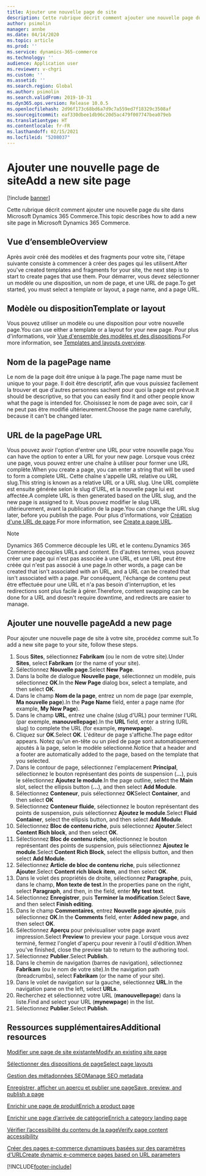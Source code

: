 ```yaml
---
title: Ajouter une nouvelle page de site
description: Cette rubrique décrit comment ajouter une nouvelle page du site dans Microsoft Dynamics 365 Commerce.
author: psimolin
manager: annbe
ms.date: 04/14/2020
ms.topic: article
ms.prod: ''
ms.service: dynamics-365-commerce
ms.technology: ''
audience: Application user
ms.reviewer: v-chgri
ms.custom: ''
ms.assetid: ''
ms.search.region: Global
ms.author: psimolin
ms.search.validFrom: 2019-10-31
ms.dyn365.ops.version: Release 10.0.5
ms.openlocfilehash: 2d96f173c68bd6a7d9c7a559ed7f18329c3508af
ms.sourcegitcommit: eaf330dbee1db96c20d5ac479f007747bea079eb
ms.translationtype: HT
ms.contentlocale: fr-FR
ms.lasthandoff: 02/15/2021
ms.locfileid: "5208037"
---
```

# <a name="add-a-new-site-page"></a><span data-ttu-id="e2a8d-103">Ajouter une nouvelle page de site</span><span class="sxs-lookup"><span data-stu-id="e2a8d-103">Add a new site page</span></span>


[!include [banner](includes/banner.md)]

<span data-ttu-id="e2a8d-104">Cette rubrique décrit comment ajouter une nouvelle page du site dans Microsoft Dynamics 365 Commerce.</span><span class="sxs-lookup"><span data-stu-id="e2a8d-104">This topic describes how to add a new site page in Microsoft Dynamics 365 Commerce.</span></span>

## <a name="overview"></a><span data-ttu-id="e2a8d-105">Vue d’ensemble</span><span class="sxs-lookup"><span data-stu-id="e2a8d-105">Overview</span></span>

<span data-ttu-id="e2a8d-106">Après avoir créé des modèles et des fragments pour votre site, l'étape suivante consiste à commencer à créer des pages qui les utilisent.</span><span class="sxs-lookup"><span data-stu-id="e2a8d-106">After you've created templates and fragments for your site, the next step is to start to create pages that use them.</span></span> <span data-ttu-id="e2a8d-107">Pour démarrer, vous devez sélectionner un modèle ou une disposition, un nom de page, et une URL de page.</span><span class="sxs-lookup"><span data-stu-id="e2a8d-107">To get started, you must select a template or layout, a page name, and a page URL.</span></span>

## <a name="template-or-layout"></a><span data-ttu-id="e2a8d-108">Modèle ou disposition</span><span class="sxs-lookup"><span data-stu-id="e2a8d-108">Template or layout</span></span>

<span data-ttu-id="e2a8d-109">Vous pouvez utiliser un modèle ou une disposition pour votre nouvelle page.</span><span class="sxs-lookup"><span data-stu-id="e2a8d-109">You can use either a template or a layout for your new page.</span></span> <span data-ttu-id="e2a8d-110">Pour plus d'informations, voir [Vue d'ensemble des modèles et des dispositions](templates-layouts-overview.md).</span><span class="sxs-lookup"><span data-stu-id="e2a8d-110">For more information, see [Templates and layouts overview](templates-layouts-overview.md).</span></span>

## <a name="page-name"></a><span data-ttu-id="e2a8d-111">Nom de la page</span><span class="sxs-lookup"><span data-stu-id="e2a8d-111">Page name</span></span>

<span data-ttu-id="e2a8d-112">Le nom de la page doit être unique à la page.</span><span class="sxs-lookup"><span data-stu-id="e2a8d-112">The page name must be unique to your page.</span></span> <span data-ttu-id="e2a8d-113">Il doit être descriptif, afin que vous puissiez facilement la trouver et que d'autres personnes sachent pour quoi la page est prévue.</span><span class="sxs-lookup"><span data-stu-id="e2a8d-113">It should be descriptive, so that you can easily find it and other people know what the page is intended for.</span></span> <span data-ttu-id="e2a8d-114">Choisissez le nom de page avec soin, car il ne peut pas être modifié ultérieurement.</span><span class="sxs-lookup"><span data-stu-id="e2a8d-114">Choose the page name carefully, because it can't be changed later.</span></span>

## <a name="page-url"></a><span data-ttu-id="e2a8d-115">URL de la page</span><span class="sxs-lookup"><span data-stu-id="e2a8d-115">Page URL</span></span>

<span data-ttu-id="e2a8d-116">Vous pouvez avoir l'option d'entrer une URL pour votre nouvelle page.</span><span class="sxs-lookup"><span data-stu-id="e2a8d-116">You can have the option to enter a URL for your new page.</span></span> <span data-ttu-id="e2a8d-117">Lorsque vous créez une page, vous pouvez entrer une chaîne à utiliser pour former une URL complète.</span><span class="sxs-lookup"><span data-stu-id="e2a8d-117">When you create a page, you can enter a string that will be used to form a complete URL.</span></span> <span data-ttu-id="e2a8d-118">Cette chaîne s'appelle URL relative ou URL slug.</span><span class="sxs-lookup"><span data-stu-id="e2a8d-118">This string is known as a relative URL or a URL slug.</span></span> <span data-ttu-id="e2a8d-119">Une URL complète est ensuite générée selon le slug d'URL, et la nouvelle page lui est affectée.</span><span class="sxs-lookup"><span data-stu-id="e2a8d-119">A complete URL is then generated based on the URL slug, and the new page is assigned to it.</span></span> <span data-ttu-id="e2a8d-120">Vous pouvez modifier le slug URL ultérieurement, avant la publication de la page.</span><span class="sxs-lookup"><span data-stu-id="e2a8d-120">You can change the URL slug later, before you publish the page.</span></span> <span data-ttu-id="e2a8d-121">Pour plus d'informations, voir [Création d'une URL de page](create-page-URL.md).</span><span class="sxs-lookup"><span data-stu-id="e2a8d-121">For more information, see [Create a page URL](create-page-URL.md).</span></span>

> [!NOTE]
> <span data-ttu-id="e2a8d-122">Dynamics 365 Commerce découple les URL et le contenu.</span><span class="sxs-lookup"><span data-stu-id="e2a8d-122">Dynamics 365 Commerce decouples URLs and content.</span></span> <span data-ttu-id="e2a8d-123">En d'autres termes, vous pouvez créer une page qui n'est pas associée à une URL, et une URL peut être créée qui n'est pas associé à une page.</span><span class="sxs-lookup"><span data-stu-id="e2a8d-123">In other words, a page can be created that isn't associated with an URL, and a URL can be created that isn't associated with a page.</span></span> <span data-ttu-id="e2a8d-124">Par conséquent, l'échange de contenu peut être effectuée pour une URL et n'a pas besoin d'interruption, et les redirections sont plus facile à gérer.</span><span class="sxs-lookup"><span data-stu-id="e2a8d-124">Therefore, content swapping can be done for a URL and doesn't require downtime, and redirects are easier to manage.</span></span>

## <a name="add-a-new-page"></a><span data-ttu-id="e2a8d-125">Ajouter une nouvelle page</span><span class="sxs-lookup"><span data-stu-id="e2a8d-125">Add a new page</span></span>

<span data-ttu-id="e2a8d-126">Pour ajouter une nouvelle page de site à votre site, procédez comme suit.</span><span class="sxs-lookup"><span data-stu-id="e2a8d-126">To add a new site page to your site, follow these steps.</span></span>

1. <span data-ttu-id="e2a8d-127">Sous **Sites**, sélectionnez **Fabrikam** (ou le nom de votre site).</span><span class="sxs-lookup"><span data-stu-id="e2a8d-127">Under **Sites**, select **Fabrikam** (or the name of your site).</span></span>
1. <span data-ttu-id="e2a8d-128">Sélectionnez **Nouvelle page**.</span><span class="sxs-lookup"><span data-stu-id="e2a8d-128">Select **New Page**.</span></span>
1. <span data-ttu-id="e2a8d-129">Dans la boîte de dialogue **Nouvelle page**, sélectionnez un modèle, puis sélectionnez **OK**.</span><span class="sxs-lookup"><span data-stu-id="e2a8d-129">In the **New Page** dialog box, select a template, and then select **OK**.</span></span>
1. <span data-ttu-id="e2a8d-130">Dans le champ **Nom de la page**, entrez un nom de page (par exemple, **Ma nouvelle page**).</span><span class="sxs-lookup"><span data-stu-id="e2a8d-130">In the **Page Name** field, enter a page name (for example, **My New Page**).</span></span>
1. <span data-ttu-id="e2a8d-131">Dans le champ **URL**, entrez une chaîne (slug d'URL) pour terminer l'URL (par exemple, **manouvellepage**).</span><span class="sxs-lookup"><span data-stu-id="e2a8d-131">In the **URL** field, enter a string (URL slug) to complete the URL (for example, **mynewpage**).</span></span>
1. <span data-ttu-id="e2a8d-132">Cliquez sur **OK**.</span><span class="sxs-lookup"><span data-stu-id="e2a8d-132">Select **OK**.</span></span> <span data-ttu-id="e2a8d-133">L'éditeur de page s'affiche.</span><span class="sxs-lookup"><span data-stu-id="e2a8d-133">The page editor appears.</span></span> <span data-ttu-id="e2a8d-134">Notez qu'un en-tête ou un pied de page sont automatiquement ajoutés à la page, selon le modèle sélectionné.</span><span class="sxs-lookup"><span data-stu-id="e2a8d-134">Notice that a header and a footer are automatically added to the page, based on the template that you selected.</span></span>
1. <span data-ttu-id="e2a8d-135">Dans le contour de page, sélectionnez l'emplacement **Principal**, sélectionnez le bouton représentant des points de suspension (**...**), puis le sélectionnez **Ajoutez le module**.</span><span class="sxs-lookup"><span data-stu-id="e2a8d-135">In the page outline, select the **Main** slot, select the ellipsis button (**...**), and then select **Add Module**.</span></span>
1. <span data-ttu-id="e2a8d-136">Sélectionnez **Conteneur**, puis sélectionnez **OK**</span><span class="sxs-lookup"><span data-stu-id="e2a8d-136">Select **Container**, and then select **OK**</span></span>
1. <span data-ttu-id="e2a8d-137">Sélectionnez **Conteneur fluide**, sélectionnez le bouton représentant des points de suspension, puis sélectionnez **Ajoutez le module**.</span><span class="sxs-lookup"><span data-stu-id="e2a8d-137">Select **Fluid Container**, select the ellipsis button, and then select **Add Module**.</span></span>
1. <span data-ttu-id="e2a8d-138">Sélectionnez **Bloc de contenu riche**, puis sélectionnez **Ajouter**.</span><span class="sxs-lookup"><span data-stu-id="e2a8d-138">Select **Content Rich block**, and then select **OK**.</span></span>
1. <span data-ttu-id="e2a8d-139">Sélectionnez **Bloc de contenu riche**, sélectionnez le bouton représentant des points de suspension, puis sélectionnez **Ajoutez le module**.</span><span class="sxs-lookup"><span data-stu-id="e2a8d-139">Select **Content Rich Block**, select the ellipsis button, and then select **Add Module**.</span></span>
1. <span data-ttu-id="e2a8d-140">Sélectionnez **Article de bloc de contenu riche**, puis sélectionnez **Ajouter**.</span><span class="sxs-lookup"><span data-stu-id="e2a8d-140">Select **Content rich block item**, and then select **OK**.</span></span>
1. <span data-ttu-id="e2a8d-141">Dans le volet des propriétés de droite, sélectionnez **Paragraphe**, puis, dans le champ, **Mon texte de test**.</span><span class="sxs-lookup"><span data-stu-id="e2a8d-141">In the properties pane on the right, select **Paragraph**, and then, in the field, enter **My test text**.</span></span>
1. <span data-ttu-id="e2a8d-142">Sélectionnez **Enregistrer**, puis **Terminer la modification**.</span><span class="sxs-lookup"><span data-stu-id="e2a8d-142">Select **Save**, and then select **Finish editing**.</span></span>
1. <span data-ttu-id="e2a8d-143">Dans le champ **Commentaires**, entrez **Nouvelle page ajoutée**, puis sélectionnez **OK**.</span><span class="sxs-lookup"><span data-stu-id="e2a8d-143">In the **Comments** field, enter **Added new page**, and then select **OK**.</span></span>
1. <span data-ttu-id="e2a8d-144">Sélectionnez **Aperçu** pour prévisualiser votre page avant impression.</span><span class="sxs-lookup"><span data-stu-id="e2a8d-144">Select **Preview** to preview your page.</span></span> <span data-ttu-id="e2a8d-145">Lorsque vous avez terminé, fermez l'onglet d'aperçu pour revenir à l'outil d'édition.</span><span class="sxs-lookup"><span data-stu-id="e2a8d-145">When you've finished, close the preview tab to return to the authoring tool.</span></span>
1. <span data-ttu-id="e2a8d-146">Sélectionnez **Publier**.</span><span class="sxs-lookup"><span data-stu-id="e2a8d-146">Select **Publish**.</span></span>
1. <span data-ttu-id="e2a8d-147">Dans le chemin de navigation (barres de navigation), sélectionnez **Fabrikam** (ou le nom de votre site).</span><span class="sxs-lookup"><span data-stu-id="e2a8d-147">In the navigation path (breadcrumbs), select **Fabrikam** (or the name of your site).</span></span>
1. <span data-ttu-id="e2a8d-148">Dans le volet de navigation sur la gauche, sélectionnez **URL**.</span><span class="sxs-lookup"><span data-stu-id="e2a8d-148">In the navigation pane on the left, select **URLs**.</span></span>
1. <span data-ttu-id="e2a8d-149">Recherchez et sélectionnez votre URL (**manouvellepage**) dans la liste.</span><span class="sxs-lookup"><span data-stu-id="e2a8d-149">Find and select your URL (**mynewpage**) in the list.</span></span>
1. <span data-ttu-id="e2a8d-150">Sélectionnez **Publier**.</span><span class="sxs-lookup"><span data-stu-id="e2a8d-150">Select **Publish**.</span></span>

## <a name="additional-resources"></a><span data-ttu-id="e2a8d-151">Ressources supplémentaires</span><span class="sxs-lookup"><span data-stu-id="e2a8d-151">Additional resources</span></span>

[<span data-ttu-id="e2a8d-152">Modifier une page de site existante</span><span class="sxs-lookup"><span data-stu-id="e2a8d-152">Modify an existing site page</span></span>](modify-existing-page.md)

[<span data-ttu-id="e2a8d-153">Sélectionner des dispositions de page</span><span class="sxs-lookup"><span data-stu-id="e2a8d-153">Select page layouts</span></span>](select-page-layouts.md)

[<span data-ttu-id="e2a8d-154">Gestion des métadonnées SEO</span><span class="sxs-lookup"><span data-stu-id="e2a8d-154">Manage SEO metadata</span></span>](manage-seo-metadata.md)

[<span data-ttu-id="e2a8d-155">Enregistrer, afficher un aperçu et publier une page</span><span class="sxs-lookup"><span data-stu-id="e2a8d-155">Save, preview, and publish a page</span></span>](save-preview-publish-page.md)

[<span data-ttu-id="e2a8d-156">Enrichir une page de produit</span><span class="sxs-lookup"><span data-stu-id="e2a8d-156">Enrich a product page</span></span>](enrich-product-page.md)

[<span data-ttu-id="e2a8d-157">Enrichir une page d’arrivée de catégorie</span><span class="sxs-lookup"><span data-stu-id="e2a8d-157">Enrich a category landing page</span></span>](enrich-category-page.md)

[<span data-ttu-id="e2a8d-158">Vérifier l’accessibilité du contenu de la page</span><span class="sxs-lookup"><span data-stu-id="e2a8d-158">Verify page content accessibility</span></span>](verify-accessibility.md)

[<span data-ttu-id="e2a8d-159">Créer des pages e-commerce dynamiques basées sur des paramètres d'URL</span><span class="sxs-lookup"><span data-stu-id="e2a8d-159">Create dynamic e-commerce pages based on URL parameters</span></span>](create-dynamic-pages.md)


[!INCLUDE[footer-include](../includes/footer-banner.md)]